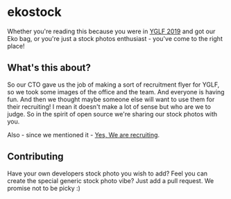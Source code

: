 # ekostock

Whether you're reading this because you were in [YGLF 2019](https://www.israel.yglfconf.com) and got our Eko bag, or you're just a stock photos enthusiast - you've come to the right place!

## What's this about?

So our CTO gave us the job of making a sort of recruitment flyer for YGLF, so we took some images of the office and the team. And everyone is having fun. And then we thought maybe someone else will want to use them for their recruiting! I mean it doesn't make a lot of sense but who are we to judge. 
So in the spirit of open source we're sharing our stock photos with you.

Also - since we mentioned it - [Yes, We are recruiting](https://goeko.co/2HTsfyU).

## Contributing

Have your own developers stock photo you wish to add? Feel you can create the special generic stock photo vibe? Just add a pull request. We promise not to be picky :)
